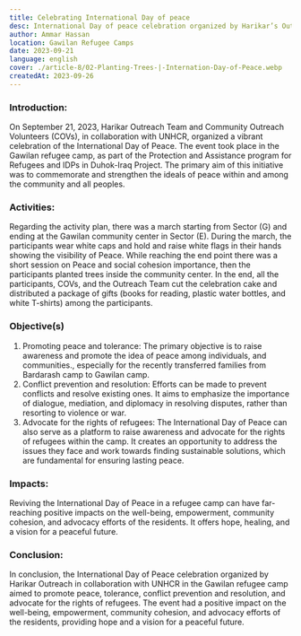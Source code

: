 ```yaml
---
title: Celebrating International Day of peace
desc: International Day of peace celebration organized by Harikar’s Outreach team and Community Outreach Volunteers (COVs) in collaboration with UNHCR, to commemorate and strengthen the ideals of peace within and among the community and all peoples.
author: Ammar Hassan
location: Gawilan Refugee Camps
date: 2023-09-21
language: english
cover: ./article-8/02-Planting-Trees-|-Internation-Day-of-Peace.webp
createdAt: 2023-09-26
---
```


### Introduction:

On September 21, 2023, Harikar Outreach Team and Community Outreach
Volunteers (COVs), in collaboration with UNHCR, organized a vibrant
celebration of the International Day of Peace. The event took place in
the Gawilan refugee camp, as part of the Protection and Assistance
program for Refugees and IDPs in Duhok-Iraq Project. The primary aim
of this initiative was to commemorate and strengthen the ideals of
peace within and among the community and all peoples.

### Activities:

Regarding the activity plan, there was a march starting
from Sector (G) and ending at the Gawilan community center in Sector
(E). During the march, the participants wear white caps and hold and
raise white flags in their hands showing the visibility of
Peace. While reaching the end point there was a short session on Peace
and social cohesion importance, then the participants planted trees
inside the community center. In the end, all the participants, COVs,
and the Outreach Team cut the celebration cake and distributed a
package of gifts (books for reading, plastic water bottles, and white
T-shirts) among the participants.

### Objective(s)

1. Promoting peace and tolerance: The primary objective is to raise
   awareness and promote the idea of peace among individuals, and
   communities., especially for the recently transferred families from
   Bardarash camp to Gawilan camp.
2. Conflict prevention and resolution: Efforts can be made to prevent
   conflicts and resolve existing ones. It aims to emphasize the
   importance of dialogue, mediation, and diplomacy in resolving
   disputes, rather than resorting to violence or war.
3. Advocate for the rights of refugees: The International Day of Peace
   can also serve as a platform to raise awareness and advocate for
   the rights of refugees within the camp. It creates an opportunity
   to address the issues they face and work towards finding
   sustainable solutions, which are fundamental for ensuring lasting
   peace.

### Impacts:

Reviving the International Day of Peace in a refugee camp can have
far-reaching positive impacts on the well-being, empowerment,
community cohesion, and advocacy efforts of the residents. It offers
hope, healing, and a vision for a peaceful future.

### Conclusion:

In conclusion, the International Day of Peace celebration organized by
Harikar Outreach in collaboration with UNHCR in the Gawilan refugee
camp aimed to promote peace, tolerance, conflict prevention and
resolution, and advocate for the rights of refugees. The event had a
positive impact on the well-being, empowerment, community cohesion,
and advocacy efforts of the residents, providing hope and a vision for
a peaceful future.
